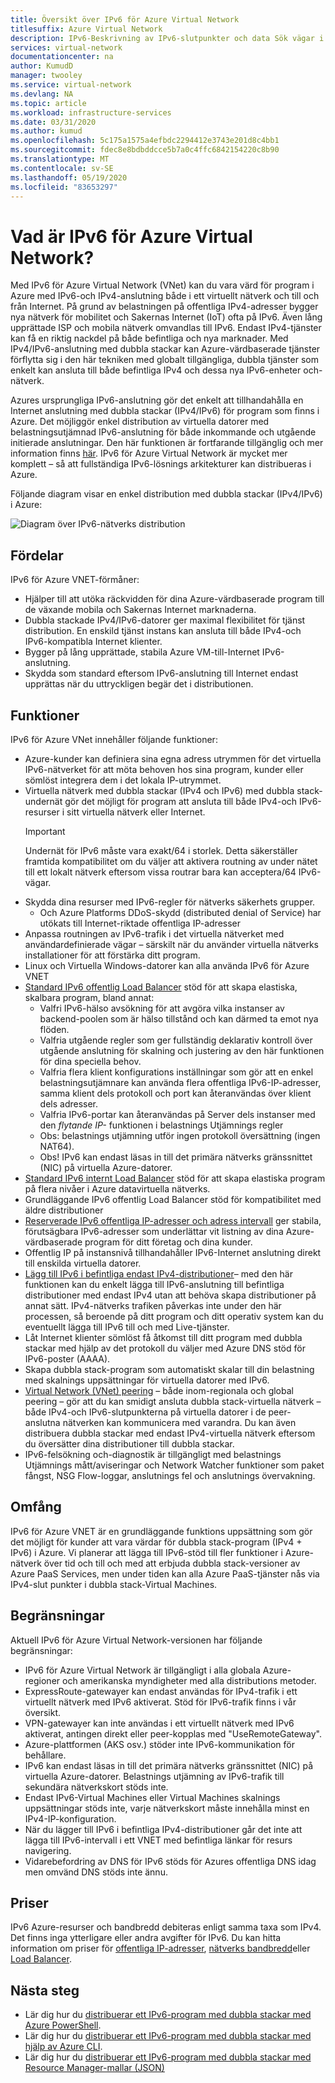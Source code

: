 ```yaml
---
title: Översikt över IPv6 för Azure Virtual Network
titlesuffix: Azure Virtual Network
description: IPv6-Beskrivning av IPv6-slutpunkter och data Sök vägar i ett virtuellt Azure-nätverk.
services: virtual-network
documentationcenter: na
author: KumudD
manager: twooley
ms.service: virtual-network
ms.devlang: NA
ms.topic: article
ms.workload: infrastructure-services
ms.date: 03/31/2020
ms.author: kumud
ms.openlocfilehash: 5c175a1575a4efbdc2294412e3743e201d8c4bb1
ms.sourcegitcommit: fdec8e8bdbddcce5b7a0c4ffc6842154220c8b90
ms.translationtype: MT
ms.contentlocale: sv-SE
ms.lasthandoff: 05/19/2020
ms.locfileid: "83653297"
---
```

# <a name="what-is-ipv6-for-azure-virtual-network"></a>Vad är IPv6 för Azure Virtual Network?

Med IPv6 för Azure Virtual Network (VNet) kan du vara värd för program i Azure med IPv6-och IPv4-anslutning både i ett virtuellt nätverk och till och från Internet. På grund av belastningen på offentliga IPv4-adresser bygger nya nätverk för mobilitet och Sakernas Internet (IoT) ofta på IPv6. Även lång upprättade ISP och mobila nätverk omvandlas till IPv6. Endast IPv4-tjänster kan få en riktig nackdel på både befintliga och nya marknader. Med IPv4/IPv6-anslutning med dubbla stackar kan Azure-värdbaserade tjänster förflytta sig i den här tekniken med globalt tillgängliga, dubbla tjänster som enkelt kan ansluta till både befintliga IPv4 och dessa nya IPv6-enheter och-nätverk.

Azures ursprungliga IPv6-anslutning gör det enkelt att tillhandahålla en Internet anslutning med dubbla stackar (IPv4/IPv6) för program som finns i Azure. Det möjliggör enkel distribution av virtuella datorer med belastningsutjämnad IPv6-anslutning för både inkommande och utgående initierade anslutningar. Den här funktionen är fortfarande tillgänglig och mer information finns [här](../load-balancer/load-balancer-ipv6-overview.md).
IPv6 för Azure Virtual Network är mycket mer komplett – så att fullständiga IPv6-lösnings arkitekturer kan distribueras i Azure.


Följande diagram visar en enkel distribution med dubbla stackar (IPv4/IPv6) i Azure:

![Diagram över IPv6-nätverks distribution](./media/ipv6-support-overview/ipv6-sample-diagram.png)

## <a name="benefits"></a>Fördelar

IPv6 för Azure VNET-förmåner:

- Hjälper till att utöka räckvidden för dina Azure-värdbaserade program till de växande mobila och Sakernas Internet marknaderna.
- Dubbla stackade IPv4/IPv6-datorer ger maximal flexibilitet för tjänst distribution. En enskild tjänst instans kan ansluta till både IPv4-och IPv6-kompatibla Internet klienter.
- Bygger på lång upprättade, stabila Azure VM-till-Internet IPv6-anslutning.
- Skydda som standard eftersom IPv6-anslutning till Internet endast upprättas när du uttryckligen begär det i distributionen.

## <a name="capabilities"></a>Funktioner

IPv6 för Azure VNet innehåller följande funktioner:

- Azure-kunder kan definiera sina egna adress utrymmen för det virtuella IPv6-nätverket för att möta behoven hos sina program, kunder eller sömlöst integrera dem i det lokala IP-utrymmet.
- Virtuella nätverk med dubbla stackar (IPv4 och IPv6) med dubbla stack-undernät gör det möjligt för program att ansluta till både IPv4-och IPv6-resurser i sitt virtuella nätverk eller Internet.
    > [!IMPORTANT]
    > Undernät för IPv6 måste vara exakt/64 i storlek.  Detta säkerställer framtida kompatibilitet om du väljer att aktivera routning av under nätet till ett lokalt nätverk eftersom vissa routrar bara kan acceptera/64 IPv6-vägar.  
- Skydda dina resurser med IPv6-regler för nätverks säkerhets grupper.
    - Och Azure Platforms DDoS-skydd (distributed denial of Service) har utökats till Internet-riktade offentliga IP-adresser
- Anpassa routningen av IPv6-trafik i det virtuella nätverket med användardefinierade vägar – särskilt när du använder virtuella nätverks installationer för att förstärka ditt program.
- Linux och Virtuella Windows-datorer kan alla använda IPv6 för Azure VNET
- [Standard IPv6 offentlig Load Balancer](virtual-network-ipv4-ipv6-dual-stack-standard-load-balancer-powershell.md) stöd för att skapa elastiska, skalbara program, bland annat:
    - Valfri IPv6-hälso avsökning för att avgöra vilka instanser av backend-poolen som är hälso tillstånd och kan därmed ta emot nya flöden.
    - Valfria utgående regler som ger fullständig deklarativ kontroll över utgående anslutning för skalning och justering av den här funktionen för dina speciella behov.
    - Valfria flera klient konfigurations inställningar som gör att en enkel belastningsutjämnare kan använda flera offentliga IPv6-IP-adresser, samma klient dels protokoll och port kan återanvändas över klient dels adresser.
    - Valfria IPv6-portar kan återanvändas på Server dels instanser med den *flytande IP-* funktionen i belastnings Utjämnings regler 
    - Obs: belastnings utjämning utför ingen protokoll översättning (ingen NAT64). 
    - Obs! IPv6 kan endast läsas in till det primära nätverks gränssnittet (NIC) på virtuella Azure-datorer. 
- [Standard IPv6 internt Load Balancer](ipv6-dual-stack-standard-internal-load-balancer-powershell.md) stöd för att skapa elastiska program på flera nivåer i Azure datavirtuella nätverks.   
- Grundläggande IPv6 offentlig Load Balancer stöd för kompatibilitet med äldre distributioner
- [Reserverade IPv6 offentliga IP-adresser och adress intervall](ipv6-public-ip-address-prefix.md) ger stabila, förutsägbara IPv6-adresser som underlättar vit listning av dina Azure-värdbaserade program för ditt företag och dina kunder.
- Offentlig IP på instansnivå tillhandahåller IPv6-Internet anslutning direkt till enskilda virtuella datorer.
- [Lägg till IPv6 i befintliga endast IPv4-distributioner](ipv6-add-to-existing-vnet-powershell.md)– med den här funktionen kan du enkelt lägga till IPv6-anslutning till befintliga distributioner med endast IPv4 utan att behöva skapa distributioner på annat sätt.  IPv4-nätverks trafiken påverkas inte under den här processen, så beroende på ditt program och ditt operativ system kan du eventuellt lägga till IPv6 till och med Live-tjänster.    
- Låt Internet klienter sömlöst få åtkomst till ditt program med dubbla stackar med hjälp av det protokoll du väljer med Azure DNS stöd för IPv6-poster (AAAA). 
- Skapa dubbla stack-program som automatiskt skalar till din belastning med skalnings uppsättningar för virtuella datorer med IPv6.
- [Virtual Network (VNet) peering](virtual-network-peering-overview.md) – både inom-regionala och global peering – gör att du kan smidigt ansluta dubbla stack-virtuella nätverk – både IPv4-och IPv6-slutpunkterna på virtuella datorer i de peer-anslutna nätverken kan kommunicera med varandra. Du kan även distribuera dubbla stackar med endast IPv4-virtuella nätverk eftersom du översätter dina distributioner till dubbla stackar. 
- IPv6-felsökning och-diagnostik är tillgängligt med belastnings Utjämnings mått/aviseringar och Network Watcher funktioner som paket fångst, NSG Flow-loggar, anslutnings fel och anslutnings övervakning.   

## <a name="scope"></a>Omfång
IPv6 för Azure VNET är en grundläggande funktions uppsättning som gör det möjligt för kunder att vara värdar för dubbla stack-program (IPv4 + IPv6) i Azure.  Vi planerar att lägga till IPv6-stöd till fler funktioner i Azure-nätverk över tid och till och med att erbjuda dubbla stack-versioner av Azure PaaS Services, men under tiden kan alla Azure PaaS-tjänster nås via IPv4-slut punkter i dubbla stack-Virtual Machines.   

## <a name="limitations"></a>Begränsningar
Aktuell IPv6 för Azure Virtual Network-versionen har följande begränsningar:
- IPv6 för Azure Virtual Network är tillgängligt i alla globala Azure-regioner och amerikanska myndigheter med alla distributions metoder.  
- ExpressRoute-gatewayer kan endast användas för IPv4-trafik i ett virtuellt nätverk med IPv6 aktiverat.  Stöd för IPv6-trafik finns i vår översikt.   
- VPN-gatewayer kan inte användas i ett virtuellt nätverk med IPv6 aktiverat, antingen direkt eller peer-kopplas med "UseRemoteGateway".
- Azure-plattformen (AKS osv.) stöder inte IPv6-kommunikation för behållare.  
- IPv6 kan endast läsas in till det primära nätverks gränssnittet (NIC) på virtuella Azure-datorer. Belastnings utjämning av IPv6-trafik till sekundära nätverkskort stöds inte.    
- Endast IPv6-Virtual Machines eller Virtual Machines skalnings uppsättningar stöds inte, varje nätverkskort måste innehålla minst en IPv4-IP-konfiguration. 
- När du lägger till IPv6 i befintliga IPv4-distributioner går det inte att lägga till IPv6-intervall i ett VNET med befintliga länkar för resurs navigering.  
- Vidarebefordring av DNS för IPv6 stöds för Azures offentliga DNS idag men omvänd DNS stöds inte ännu.   

## <a name="pricing"></a>Priser

IPv6 Azure-resurser och bandbredd debiteras enligt samma taxa som IPv4. Det finns inga ytterligare eller andra avgifter för IPv6. Du kan hitta information om priser för [offentliga IP-adresser](https://azure.microsoft.com/pricing/details/ip-addresses/), [nätverks bandbredd](https://azure.microsoft.com/pricing/details/bandwidth/)eller [Load Balancer](https://azure.microsoft.com/pricing/details/load-balancer/).

## <a name="next-steps"></a>Nästa steg

- Lär dig hur du [distribuerar ett IPv6-program med dubbla stackar med Azure PowerShell](virtual-network-ipv4-ipv6-dual-stack-standard-load-balancer-powershell.md).
- Lär dig hur du [distribuerar ett IPv6-program med dubbla stackar med hjälp av Azure CLI](virtual-network-ipv4-ipv6-dual-stack-standard-load-balancer-cli.md).
- Lär dig hur du [distribuerar ett IPv6-program med dubbla stackar med Resource Manager-mallar (JSON)](ipv6-configure-standard-load-balancer-template-json.md)
